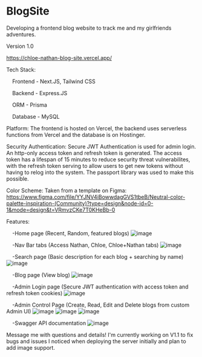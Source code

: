# BlogSite
Developing a frontend blog website to track me and my girlfriends adventures. 

Version 1.0

https://chloe-nathan-blog-site.vercel.app/ 

Tech Stack:

&nbsp;&nbsp;&nbsp;&nbsp;Frontend - Next.JS, Tailwind CSS

&nbsp;&nbsp;&nbsp;&nbsp;Backend - Express.JS

&nbsp;&nbsp;&nbsp;&nbsp;ORM - Prisma

&nbsp;&nbsp;&nbsp;&nbsp;Database - MySQL

Platform:
The frontend is hosted on Vercel, the backend uses serverless functions from Vercel and the database is on Hostinger. 

Security Authentication:
Secure JWT Authentication is used for admin login. An http-only access token and refresh token is generated.
The access token has a lifespan of 15 minutes to reduce security threat vulnerabilites, with the refresh token serving to allow
users to get new tokens without having to relog into the system. The passport library was used to make this possible. 

Color Scheme:
Taken from a template on Figma: https://www.figma.com/file/YYJNV4iBowwdagGVS1tbeB/Neutral-color-palette-inspiration-(Community)?type=design&node-id=0-1&mode=design&t=VRmvzCKe7T0KHeBb-0

Features:
  
&nbsp;&nbsp;&nbsp;&nbsp;-Home page (Recent, Random, featured blogs)
![image](https://github.com/JBudiman00/BlogSite/assets/65978976/9467375d-ad63-493c-b0c9-055310d94e42)

&nbsp;&nbsp;&nbsp;&nbsp;-Nav Bar tabs (Access Nathan, Chloe, Chloe+Nathan tabs)
![image](https://github.com/JBudiman00/BlogSite/assets/65978976/084546fd-5dc7-46ba-a7ec-be9a8f70291f)


&nbsp;&nbsp;&nbsp;&nbsp;-Search page (Basic description for each blog + searching by name)
![image](https://github.com/JBudiman00/BlogSite/assets/65978976/99d8b8c3-bd44-403b-8f8f-55649579d068)

&nbsp;&nbsp;&nbsp;&nbsp;-Blog page (View blog)
![image](https://github.com/JBudiman00/BlogSite/assets/65978976/b8a5f470-d98b-4f23-b0da-dd1badde324c)

&nbsp;&nbsp;&nbsp;&nbsp;-Admin Login page (Secure JWT authentication with access token and refresh token cookies)
![image](https://github.com/JBudiman00/BlogSite/assets/65978976/cbf1cca5-2860-4132-9e2c-fad50555209b)


&nbsp;&nbsp;&nbsp;&nbsp;-Admin Control Page (Create, Read, Edit and Delete blogs from custom Admin UI)
![image](https://github.com/JBudiman00/BlogSite/assets/65978976/f3d79c91-6422-49f5-a32c-b3870c597d0b)
![image](https://github.com/JBudiman00/BlogSite/assets/65978976/1bb230d4-0376-4ef6-962b-cca55d426e42)
![image](https://github.com/JBudiman00/BlogSite/assets/65978976/ab4bdef9-54ad-4e4b-8c0f-96c75d3c83d9)


&nbsp;&nbsp;&nbsp;&nbsp;-Swagger API documentation 
![image](https://github.com/JBudiman00/BlogSite/assets/65978976/4732e95f-ac4b-42b4-96df-d181ce9b0f1d)

Message me with questions and details! I'm currently working on V1.1 to fix bugs and issues I noticed when deploying the server initially and plan to add image support. 
